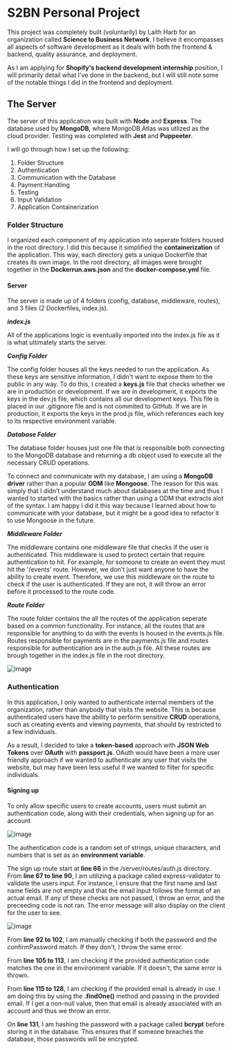 # S2BN Personal Project 

This project was completely built (voluntarily) by Laith Harb for an organization called **Science to Business Network**. I believe it encompasses all aspects of software development as it deals with both the frontend & backend, quality assurance, and deployment.

As I am applying for **Shopify's backend development internship** position, I will primarily detail what I've done in the backend, but I will still note some of the notable things I did in the frontend and deployment.

## The Server

The server of this application was built with **Node** and **Express**. The database used by **MongoDB**, where MongoDB Atlas was utlized as the cloud provider. Testing was completed with **Jest** and **Puppeeter**.

I will go through how I set up the following:

1. Folder Structure
2. Authentication 
3. Communication with the Database
4. Payment Handling 
5. Testing
6. Input Validation 
7. Application Containerization

### Folder Structure 

I organized each component of my application into seperate folders housed in the root directory. I did this because it simplified the **containerization** of the application. This way, each directory gets a unique Dockerfile that creates its own image. In the root directory, all images were brought together in the **Dockerrun.aws.json** and the **docker-compose.yml** file. 

#### Server

The server is made up of 4 folders (config, database, middleware, routes), and 3 files (2 Dockerfiles, index.js). 

***index.js***

All of the applications logic is eventually imported into the index.js file as it is what ultimately starts the server.

***Config Folder***

The config folder houses all the keys needed to run the application. As these keys are sensitive information, I didn't want to expose them to the public in any way. To do this, I created a **keys.js** file that checks whether we are in production or development. If we are in development, it exports the keys in the dev.js file, which contains all our development keys. This file is placed in our .gitignore file and is not commited to GitHub. If we are in production, it exports the keys in the prod.js file, which references each key to its respective environment variable.

***Database Folder***

The database folder houses just one file that is responsible both connecting to the MongoDB database and returning a db object used to execute all the necessary CRUD operations.

To connect and communicate with my database, I am using a **MongoDB driver** rather than a popular **ODM** like **Mongoose**. The reason for this was simply that I didn't understand much about databases at the time and thus I wanted to started with the basics rather than using a ODM that extracts alot of the syntax. I am happy I did it this way because I learned about how to communicate with your database, but it might be a good idea to refactor it to use Mongoose in the future.

***Middleware Folder***

The middleware contains one middleware file that checks if the user is authenticated. This middleware is used to protect certain that require authentication to hit. For example, for someone to create an event they must hit the '/events' route. However, we don't just want anyone to have the ability to create event. Therefore, we use this middleware on the route to check if the user is authenticated. If they are not, it will throw an error before it processed to the route code. 

***Route Folder***

The route folder contains the all the routes of the application seperate based on a common functionality. For instance, all the routes that are responsible for anything to do with the events is housed in the events.js file. Routes responsible for payments are in the payments.js file and routes responsible for authentication are in the auth.js file. All these routes are brough together in the index.js file in the root directory.

![image](https://user-images.githubusercontent.com/35265876/91347415-4c626a80-e7b0-11ea-8802-89638d290d72.png)

### Authentication 

In this application, I only wanted to authenticate internal members of the organization, rather than anybody that visits the website. This is because authenticated users have the ability to perform sensitive **CRUD** operations, such as creating events and viewing payments, that should by restricted to a few individuals.

As a result, I decided to take a **token-based** approach with **JSON Web Tokens** over **OAuth** with **passport.js**. OAuth would have been a more user friendly approach if we wanted to authenticate any user that visits the website, but may have been less useful if we wanted to filter for specific individuals. 

#### Signing up

To only allow specific users to create accounts, users must submit an authentication code, along with their credentials, when signing up for an account

![image](https://user-images.githubusercontent.com/35265876/91337824-fa1a4d00-e7a1-11ea-8224-dbbb8287f126.png)

The authentication code is a random set of strings, unique characters, and numbers that is set as an **environment variable**.

The sign up route start at **line 66** in the /server/routes/auth.js directory. From **line 67 to line 90**, I am utilizing a package called express-validator to validate the users input. For instance, I ensure that the first name and last name fields are not empty and that the email input follows the format of an actual email. If any of these checks are not passed, I throw an error, and the preceeding code is not ran. The error message will also display on the client for the user to see.

![image](https://user-images.githubusercontent.com/35265876/91487763-46d25680-e87c-11ea-9da1-59d9cdee580c.png)

From **line 92 to 102**, I am manually checking if both the password and the confirmPassword match. If they don't, I throw the same error.

From **line 105 to 113**, I am checking if the provided authentication code matches the one in the environment variable. If it doesn't, the same error is  thrown.

From **line 115 to 128**, I am checking if the provided email is already in use. I am doing this by using the **.findOne()** method and passing in the provided email. If I get a non-null value, then that email is already associated with an account and thus we throw an error.

On **line 131**, I am hashing the password with a package called **bcrypt** before storing it in the database. This ensures that if someone breaches the database, those passwords will be encrypted.



